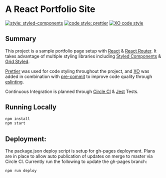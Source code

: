 # A React Portfolio Site

[![style: styled-components](https://img.shields.io/badge/style-%F0%9F%92%85%20styled--components-orange.svg?colorB=daa357&colorA=db748e)](https://github.com/styled-components/styled-components)
[![code style: prettier](https://img.shields.io/badge/code_style-prettier-ff69b4.svg?style=flat-square)](https://github.com/prettier/prettier)
[![XO code style](https://img.shields.io/badge/code_style-XO-5ed9c7.svg)](https://github.com/xojs/xo)

## Summary

This project is a sample portfolio page setup with [React](https://reactjs.org/) & [React Router](https://github.com/ReactTraining/react-router).
It takes advantage of multiple styling libraries including [Styled Components](https://www.styled-components.com/) & [Grid Styled](http://jxnblk.com/grid-styled/).

[Prettier](https://github.com/prettier/prettier) was used for code styling throughout the project, and [XO](https://github.com/xojs/xo) was added in combination with [pre-commit](https://www.npmjs.com/package/pre-commit) to improve code quality through [eslinting](https://eslint.org/).

Continuous Integration is planned through [Circle CI](https://circleci.com/) & [Jest](https://facebook.github.io/jest/) Tests.

## Running Locally

```bash
npm install
npm start
```

## Deployment:
The package.json deploy script is setup for gh-pages deployment. Plans are in place to allow auto publication of updates on merge to master via Circle CI.
Currently run the following to update the gh-pages branch:

```bash
npm run deploy
```
